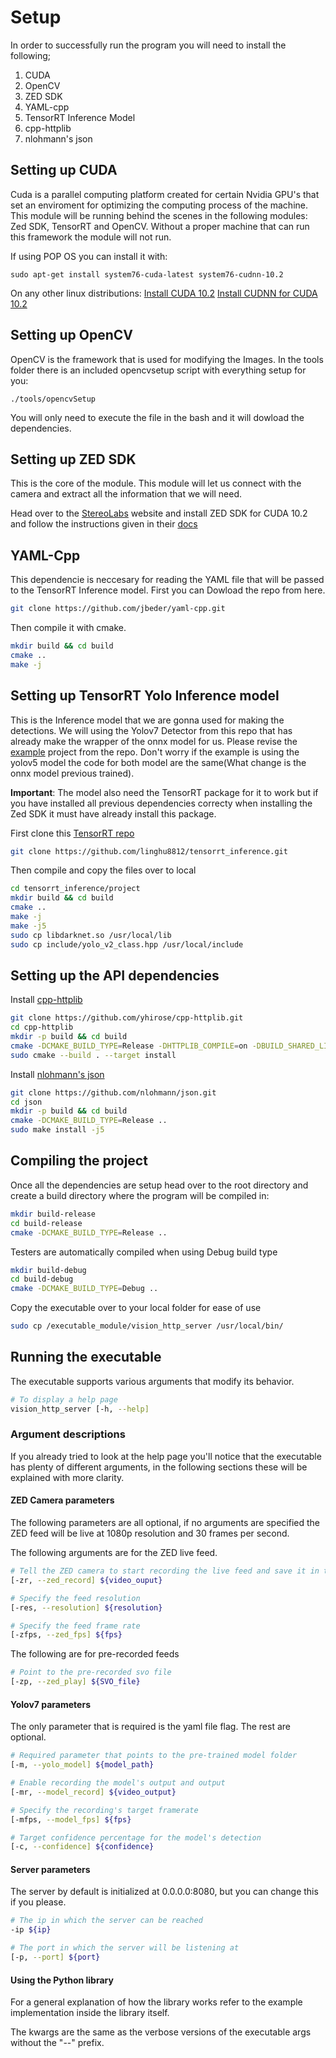 # Setup

In order to successfully run the program you will need to install the following;
1. CUDA
2. OpenCV
3. ZED SDK
4. YAML-cpp
5. TensorRT Inference Model
6. cpp-httplib
7. nlohmann's json

## Setting up CUDA

Cuda is a parallel computing platform created for certain Nvidia GPU's that set an enviroment for
optimizing the computing process of the machine. This module will be running behind the scenes in the following modules:
Zed SDK, TensorRT and OpenCV. Without a proper machine that can run this framework the module will not run.

If using POP OS you can install it with:
```
sudo apt-get install system76-cuda-latest system76-cudnn-10.2
```

On any other linux distributions:
[Install CUDA 10.2](https://docs.nvidia.com/cuda/cuda-installation-guide-linux/index.html)
[Install CUDNN for CUDA 10.2](https://docs.nvidia.com/deeplearning/cudnn/install-guide/index.html)

## Setting up OpenCV
OpenCV is the framework that is used for modifying the Images.
In the tools folder there is an included opencvsetup script with everything setup for you:
```
./tools/opencvSetup
```
You will only need to execute the file in the bash and it will dowload the dependencies.

## Setting up ZED SDK

This is the core of the module. This module will let us connect with the camera and extract
all the information that we will need.

Head over to the [StereoLabs](https://www.stereolabs.com/developers/release/) website 
and install ZED SDK for CUDA 10.2 and follow the instructions given in 
their [docs](https://www.stereolabs.com/docs/installation/linux/)

## YAML-Cpp
This dependencie is neccesary for reading the YAML file that will be passed
to the TensorRT Inference model.
First you can Dowload the repo from here.
```bash
git clone https://github.com/jbeder/yaml-cpp.git
```
Then compile it with cmake.
```bash
mkdir build && cd build
cmake ..
make -j
```

## Setting up TensorRT Yolo Inference model

This is the Inference model that we are gonna used for making the detections.
We will using the Yolov7 Detector from this repo that has already make the wrapper of the onnx
model for us. Please revise the [example](https://github.com/linghu8812/tensorrt_inference/tree/master/example) project from the repo. Don't worry if the example is using
the yolov5 model the code for both model are the same(What change is the onnx model previous trained).

**Important**: The model also need the TensorRT package for it to work but if you have installed all previous
 dependencies correcty when installing the Zed SDK it must have already install this package.


First clone this [TensorRT repo](https://github.com/linghu8812/tensorrt_inference)
```bash
git clone https://github.com/linghu8812/tensorrt_inference.git
```

Then compile and copy the files over to local
```bash
cd tensorrt_inference/project
mkdir build && cd build
cmake ..
make -j
make -j5
sudo cp libdarknet.so /usr/local/lib
sudo cp include/yolo_v2_class.hpp /usr/local/include
```

## Setting up the API dependencies

Install [cpp-httplib](https://github.com/yhirose/cpp-httplib)
```bash
git clone https://github.com/yhirose/cpp-httplib.git
cd cpp-httplib
mkdir -p build && cd build
cmake -DCMAKE_BUILD_TYPE=Release -DHTTPLIB_COMPILE=on -DBUILD_SHARED_LIBS=on ..
sudo cmake --build . --target install
```

Install [nlohmann's json](https://github.com/nlohmann/json)
```bash
git clone https://github.com/nlohmann/json.git
cd json
mkdir -p build && cd build
cmake -DCMAKE_BUILD_TYPE=Release ..
sudo make install -j5
```

## Compiling the project

Once all the dependencies are setup head over to the root directory and create a build 
directory where the program will be compiled in:
```bash
mkdir build-release
cd build-release
cmake -DCMAKE_BUILD_TYPE=Release ..
```

Testers are automatically compiled when using Debug build type
```bash
mkdir build-debug
cd build-debug
cmake -DCMAKE_BUILD_TYPE=Debug ..
```

Copy the executable over to your local folder for ease of use
```bash
sudo cp /executable_module/vision_http_server /usr/local/bin/
```

## Running the executable

The executable supports various arguments that modify its behavior.

```bash
# To display a help page
vision_http_server [-h, --help]
```

### Argument descriptions

If you already tried to look at the help page you'll notice that the executable has plenty 
of different arguments, in the following sections these will be explained with more clarity.

#### ZED Camera parameters
The following parameters are all optional, if no arguments are specified the ZED feed will 
be live at 1080p resolution and 30 frames per second.

The following arguments are for the ZED live feed.
```bash
# Tell the ZED camera to start recording the live feed and save it in the specified file
[-zr, --zed_record] ${video_ouput}

# Specify the feed resolution
[-res, --resolution] ${resolution}

# Specify the feed frame rate
[-zfps, --zed_fps] ${fps}
```

The following are for pre-recorded feeds
```bash
# Point to the pre-recorded svo file
[-zp, --zed_play] ${SVO_file}
```

#### Yolov7 parameters
The only parameter that is required is the yaml file flag. The rest are optional.

```bash
# Required parameter that points to the pre-trained model folder
[-m, --yolo_model] ${model_path}

# Enable recording the model's output and output
[-mr, --model_record] ${video_output}

# Specify the recording's target framerate
[-mfps, --model_fps] ${fps}

# Target confidence percentage for the model's detection
[-c, --confidence] ${confidence}
```

#### Server parameters
The server by default is initialized at 0.0.0.0:8080, but you can change this
if you please.

```bash
# The ip in which the server can be reached
-ip ${ip}

# The port in which the server will be listening at
[-p, --port] ${port}
```

#### Using the Python library
For a general explanation of how the library works refer to the example implementation inside the library itself.

The kwargs are the same as the verbose versions of the executable args without the "--" prefix.
